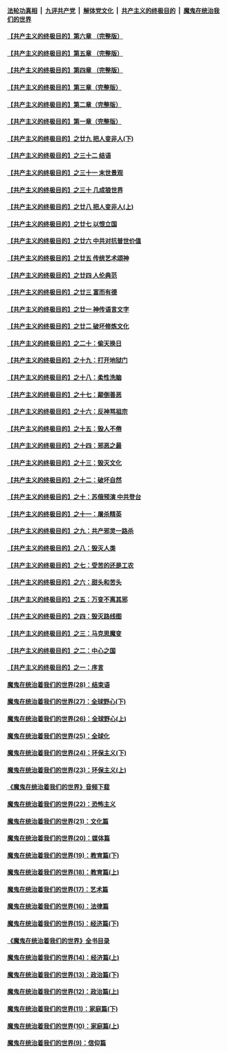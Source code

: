 ####  [法轮功真相](../../../../basic/blob/master/README.md?t=04181101) &nbsp;|&nbsp; [九评共产党](../../../../9ping.md/blob/master/README.md?t=04181101) &nbsp;|&nbsp; [解体党文化](../../../../jtdwh.md/blob/master/README.md?t=04181101)  &nbsp;|&nbsp; [共产主义的终极目的](../../../../gczydzjmd.md/blob/master/README.md?t=04181101) &nbsp;|&nbsp; [魔鬼在统治我们的世界](../../../../mgztzwmdsj.md/blob/master/README.md?t=04181101) 

#### [【共产主义的终极目的】第六章 （完整版）](../pages/nsc422/n11428913.md?t=04181101) 

#### [【共产主义的终极目的】第五章 （完整版）](../pages/nsc422/n11428912.md?t=04181101) 

#### [【共产主义的终极目的】第四章 （完整版）](../pages/nsc422/n11428907.md?t=04181101) 

#### [【共产主义的终极目的】第三章（完整版）](../pages/nsc422/n11428848.md?t=04181101) 

#### [【共产主义的终极目的】第二章（完整版）](../pages/nsc422/n11428831.md?t=04181101) 

#### [【共产主义的终极目的】第一章（完整版）](../pages/nsc422/n11417651.md?t=04181101) 

#### [【共产主义的终极目的】之廿九 把人变非人(下)](../pages/nsc422/n11344140.md?t=04181101) 

#### [【共产主义的终极目的】之三十二 结语](../pages/nsc422/n11360535.md?t=04181101) 

#### [【共产主义的终极目的】之三十一 末世景观](../pages/nsc422/n11351129.md?t=04181101) 

#### [【共产主义的终极目的】之三十 几成狼世界](../pages/nsc422/n11348280.md?t=04181101) 

#### [【共产主义的终极目的】之廿八 把人变非人(上)](../pages/nsc422/n11340492.md?t=04181101) 

#### [【共产主义的终极目的】之廿七 以恨立国](../pages/nsc422/n11336944.md?t=04181101) 

#### [【共产主义的终极目的】之廿六 中共对抗普世价值](../pages/nsc422/n11324785.md?t=04181101) 

#### [【共产主义的终极目的】之廿五 传统艺术颂神](../pages/nsc422/n11296396.md?t=04181101) 

#### [【共产主义的终极目的】之廿四 人伦典范](../pages/nsc422/n11296397.md?t=04181101) 

#### [【共产主义的终极目的】之廿三 富而有德](../pages/nsc422/n11283598.md?t=04181101) 

#### [【共产主义的终极目的】之廿一 神传语言文字](../pages/nsc422/n11263265.md?t=04181101) 

#### [【共产主义的终极目的】之廿二 破坏修炼文化](../pages/nsc422/n11245728.md?t=04181101) 

#### [【共产主义的终极目的】之二十：偷天换日](../pages/nsc422/n11238846.md?t=04181101) 

#### [【共产主义的终极目的】之十九：打开地狱门](../pages/nsc422/n11206376.md?t=04181101) 

#### [【共产主义的终极目的】之十八：柔性洗脑](../pages/nsc422/n11199994.md?t=04181101) 

#### [【共产主义的终极目的】之十七：颠倒善恶](../pages/nsc422/n11179782.md?t=04181101) 

#### [【共产主义的终极目的】之十六：反神骂祖宗](../pages/nsc422/n11166798.md?t=04181101) 

#### [【共产主义的终极目的】之十五：毁人不倦](../pages/nsc422/n11166792.md?t=04181101) 

#### [【共产主义的终极目的】之十四：邪恶之最](../pages/nsc422/n11150249.md?t=04181101) 

#### [【共产主义的终极目的】之十三：毁灭文化](../pages/nsc422/n11135227.md?t=04181101) 

#### [【共产主义的终极目的】之十二：破坏自然](../pages/nsc422/n11135214.md?t=04181101) 

#### [【共产主义的终极目的】之十：苏俄预演 中共登台](../pages/nsc422/n11118424.md?t=04181101) 

#### [【共产主义的终极目的】之十一：屠杀精英](../pages/nsc422/n11118442.md?t=04181101) 

#### [【共产主义的终极目的】之九：共产邪灵一路杀](../pages/nsc422/n11114139.md?t=04181101) 

#### [【共产主义的终极目的】之八：毁灭人类](../pages/nsc422/n11108503.md?t=04181101) 

#### [【共产主义的终极目的】之七：受苦的还是工农](../pages/nsc422/n11101809.md?t=04181101) 

#### [【共产主义的终极目的】之六：甜头和苦头](../pages/nsc422/n11096971.md?t=04181101) 

#### [【共产主义的终极目的】之五：万变不离其邪](../pages/nsc422/n11091285.md?t=04181101) 

#### [【共产主义的终极目的】之四：毁灭路线图](../pages/nsc422/n11086284.md?t=04181101) 

#### [【共产主义的终极目的】之三：马克思魔变](../pages/nsc422/n11061941.md?t=04181101) 

#### [【共产主义的终极目的】之二：中心之国](../pages/nsc422/n11047728.md?t=04181101) 

#### [【共产主义的终极目的】之一：序言](../pages/nsc422/n11086077.md?t=04181101) 

#### [魔鬼在统治着我们的世界(28)：结束语](../pages/nsc422/n10936246.md?t=04181101) 

#### [魔鬼在统治着我们的世界(27)：全球野心(下)](../pages/nsc422/n10928319.md?t=04181101) 

#### [魔鬼在统治着我们的世界(26)：全球野心(上)](../pages/nsc422/n10900318.md?t=04181101) 

#### [魔鬼在统治着我们的世界(25)：全球化](../pages/nsc422/n10788205.md?t=04181101) 

#### [魔鬼在统治着我们的世界(24)：环保主义(下)](../pages/nsc422/n10695307.md?t=04181101) 

#### [魔鬼在统治着我们的世界(23)：环保主义(上)](../pages/nsc422/n10688613.md?t=04181101) 

#### [《魔鬼在统治着我们的世界》音频下载](../pages/nsc422/n10635553.md?t=04181101) 

#### [魔鬼在统治着我们的世界(22)：恐怖主义](../pages/nsc422/n10614727.md?t=04181101) 

#### [魔鬼在统治着我们的世界(21)：文化篇](../pages/nsc422/n10597706.md?t=04181101) 

#### [魔鬼在统治着我们的世界(20)：媒体篇](../pages/nsc422/n10586579.md?t=04181101) 

#### [魔鬼在统治着我们的世界(19)：教育篇(下)](../pages/nsc422/n10564808.md?t=04181101) 

#### [魔鬼在统治着我们的世界(18)：教育篇(上)](../pages/nsc422/n10526970.md?t=04181101) 

#### [魔鬼在统治着我们的世界(17)：艺术篇](../pages/nsc422/n10499093.md?t=04181101) 

#### [魔鬼在统治着我们的世界(16)：法律篇](../pages/nsc422/n10485969.md?t=04181101) 

#### [魔鬼在统治着我们的世界(15)：经济篇(下)](../pages/nsc422/n10469975.md?t=04181101) 

#### [《魔鬼在统治着我们的世界》全书目录](../pages/nsc422/n10464261.md?t=04181101) 

#### [魔鬼在统治着我们的世界(14)：经济篇(上)](../pages/nsc422/n10457370.md?t=04181101) 

#### [魔鬼在统治着我们的世界(13)：政治篇(下)](../pages/nsc422/n10448270.md?t=04181101) 

#### [魔鬼在统治着我们的世界(12)：政治篇(上)](../pages/nsc422/n10444576.md?t=04181101) 

#### [魔鬼在统治着我们的世界(11)：家庭篇(下)](../pages/nsc422/n10440961.md?t=04181101) 

#### [魔鬼在统治着我们的世界(10)：家庭篇(上)](../pages/nsc422/n10435448.md?t=04181101) 

#### [魔鬼在统治着我们的世界(9)：信仰篇](../pages/nsc422/n10432159.md?t=04181101) 

